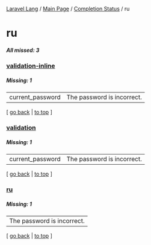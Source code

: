 [Laravel Lang](https://github.com/Laravel-Lang/lang) / [Main Page](../index.md) / [Completion Status](../status.md) / ru

# ru

##### All missed: 3


### [validation-inline](https://github.com/Laravel-Lang/lang/blob/master/locales/ru/validation-inline.php)

##### Missing: 1

<table >
<tr><td align="left" >
current_password
</td>
<td align="left" >
The password is incorrect.
</td>
</tr>

</table>


[ [go back](../status.md) | [to top](#) ]

### [validation](https://github.com/Laravel-Lang/lang/blob/master/locales/ru/validation.php)

##### Missing: 1

<table >
<tr><td align="left" >
current_password
</td>
<td align="left" >
The password is incorrect.
</td>
</tr>

</table>


[ [go back](../status.md) | [to top](#) ]

### [ru](https://github.com/Laravel-Lang/lang/blob/master/locales/ru/ru.json)

##### Missing: 1

<table >
<tr><td align="left" >
The password is incorrect.
</td>
</tr>

</table>


[ [go back](../status.md) | [to top](#) ]

